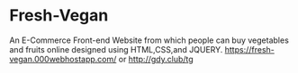 # Fresh-Vegan
An E-Commerce Front-end Website from which people can buy vegetables and fruits online designed using HTML,CSS,and JQUERY.
https://fresh-vegan.000webhostapp.com/ or
http://gdy.club/tg
